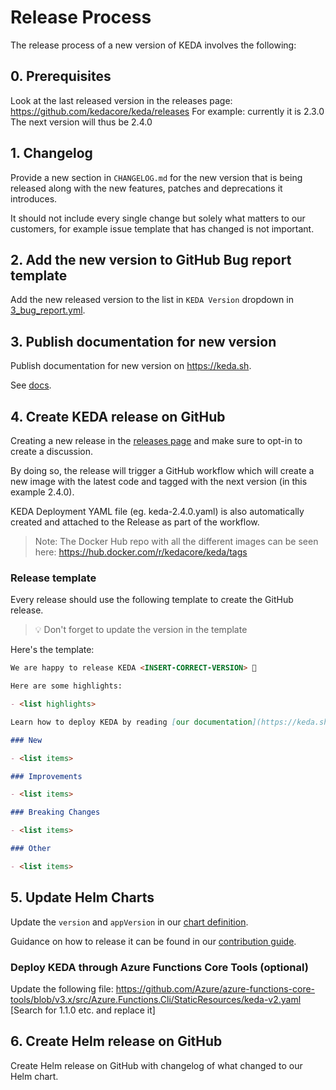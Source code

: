 # Release Process

The release process of a new version of KEDA involves the following:

## 0. Prerequisites

Look at the last released version in the releases page: https://github.com/kedacore/keda/releases
For example: currently it is 2.3.0
The next version will thus be 2.4.0

## 1. Changelog

Provide a new section in `CHANGELOG.md` for the new version that is being released along with the new features, patches and deprecations it introduces.

It should not include every single change but solely what matters to our customers, for example issue template that has changed is not important.

## 2. Add the new version to GitHub Bug report template

Add the new released version to the list in `KEDA Version` dropdown in [3_bug_report.yml](https://github.com/kedacore/keda/blob/main/.github/ISSUE_TEMPLATE/3_bug_report.yml).

## 3. Publish documentation for new version

Publish documentation for new version on https://keda.sh.

See [docs](https://github.com/kedacore/keda-docs#publishing-a-new-version).

## 4. Create KEDA release on GitHub

Creating a new release in the [releases page](https://github.com/kedacore/keda/releases) and make sure to opt-in to create a discussion.

By doing so, the release will trigger a GitHub workflow which will create a new image with the latest code and tagged with the next version (in this example 2.4.0).

KEDA Deployment YAML file (eg. keda-2.4.0.yaml) is also automatically created and attached to the Release as part of the workflow.

> Note: The Docker Hub repo with all the different images can be seen here: https://hub.docker.com/r/kedacore/keda/tags

### Release template

Every release should use the following template to create the GitHub release.

> 💡 Don't forget to update the version in the template

Here's the template:

```markdown
We are happy to release KEDA <INSERT-CORRECT-VERSION> 🎉

Here are some highlights:

- <list highlights>

Learn how to deploy KEDA by reading [our documentation](https://keda.sh/docs/INSERT-CORRECT-VERSION/deploy/).

### New

- <list items>

### Improvements

- <list items>

### Breaking Changes

- <list items>

### Other

- <list items>
```

## 5. Update Helm Charts

Update the `version` and `appVersion` in our [chart definition](https://github.com/kedacore/charts/blob/master/keda/Chart.yaml).

Guidance on how to release it can be found in our [contribution guide](https://github.com/kedacore/charts/blob/master/CONTRIBUTING.md#shipping-a-new-version).

### Deploy KEDA through Azure Functions Core Tools (optional)

Update the following file:
https://github.com/Azure/azure-functions-core-tools/blob/v3.x/src/Azure.Functions.Cli/StaticResources/keda-v2.yaml
[Search for 1.1.0 etc. and replace it]

## 6. Create Helm release on GitHub

Create Helm release on GitHub with changelog of what changed to our Helm chart.
